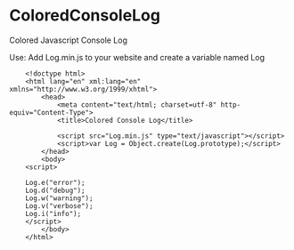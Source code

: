 ColoredConsoleLog
=================

Colored Javascript Console Log

Use: Add Log.min.js to your website and create a variable named Log <script>var Log = Object.create(Log.prototype);</script>

		<!doctype html>
		<html lang="en" xml:lang="en" xmlns="http://www.w3.org/1999/xhtml">
			<head>
				<meta content="text/html; charset=utf-8" http-equiv="Content-Type">
				<title>Colored Console Log</title>

				<script src="Log.min.js" type="text/javascript"></script>
				<script>var Log = Object.create(Log.prototype);</script>
			</head>
			<body>
		<script>

		Log.e("error");
		Log.d("debug");
		Log.w("warning");
		Log.v("verbose");
		Log.i("info");
		</script>
			</body>
		</html>
